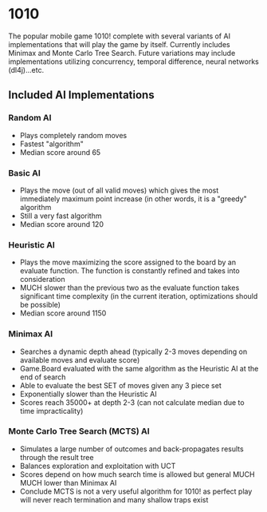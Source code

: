 # 1010
The popular mobile game 1010! complete with several variants of AI implementations that will play the game by itself. Currently includes Minimax and Monte Carlo Tree Search. Future variations may include implementations utilizing concurrency, temporal difference, neural networks (dl4j)...etc.

## Included AI Implementations
### Random AI
* Plays completely random moves
* Fastest "algorithm"
* Median score around 65

### Basic AI
* Plays the move (out of all valid moves) which gives the most immediately maximum point increase (in other words, it is a "greedy" algorithm
* Still a very fast algorithm
* Median score around 120

### Heuristic AI
* Plays the move maximizing the score assigned to the board by an evaluate function. The function is constantly refined and takes into consideration
* MUCH slower than the previous two as the evaluate function takes significant time complexity (in the current iteration, optimizations should be possible)
* Median score around 1150

### Minimax AI
* Searches a dynamic depth ahead (typically 2-3 moves depending on available moves and evaluate score)
* Game.Board evaluated with the same algorithm as the Heuristic AI at the end of search
* Able to evaluate the best SET of moves given any 3 piece set
* Exponentially slower than the Heuristic AI
* Scores reach 35000+ at depth 2-3 (can not calculate median due to time impracticality)

### Monte Carlo Tree Search (MCTS) AI
* Simulates a large number of outcomes and back-propagates results through the result tree
* Balances exploration and exploitation with UCT
* Scores depend on how much search time is allowed but general MUCH MUCH lower than Minimax AI
* Conclude MCTS is not a very useful algorithm for 1010! as perfect play will never reach termination and many shallow traps exist
